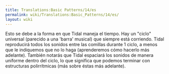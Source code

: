 ```yaml
---
title: Translations:Basic Patterns/14/es
permalink: wiki/Translations:Basic_Patterns/14/es/
layout: wiki
---
```


Esto se debe a la forma en que Tidal maneja el tiempo. Hay un "ciclo"
universal (parecido a una 'barra' musical) que siempre está corriendo.
Tidal reproducirá todos los sonidos entre las comillas durante 1 ciclo,
a menos que le indiquemos que no lo haga (aprenderemos cómo hacerlo más
adelante). También notarás que Tidal espaciará los sonidos de manera
uniforme dentro del ciclo, lo que significa que podemos terminar con
estructuras polirrítmicas (más sobre éstas más adelante).
